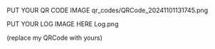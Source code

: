 PUT YOUR QR CODE IMAGE
qr_codes/QRCode_20241101131745.png

PUT YOUR LOG IMAGE HERE
Log.png


(replace my QRCode with yours)